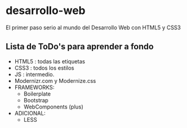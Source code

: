 # desarrollo-web
El primer paso serio al mundo del Desarrollo Web con HTML5 y CSS3

## Lista de ToDo's para aprender a fondo

* HTML5 : todas las etiquetas
* CSS3 : todos los estilos
* JS : intermedio.
* Modernizr.com y Modernize.css
* FRAMEWORKS:
	- Boilerplate
	- Bootstrap
	- WebComponents (plus)
* ADICIONAL:
	- LESS
